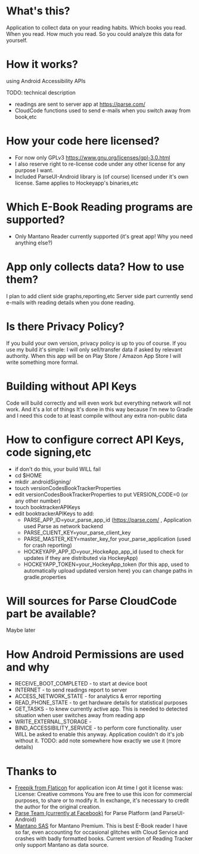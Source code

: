 # What's this?
Application to collect data on your reading habits. Which books you read. When you read. How much you read. 
So you could analyze this data for yourself.

# How it works?
using Android Accessibility APIs

TODO: technical description

* readings are sent to server app at https://parse.com/
* CloudCode functions  used to send e-mails when you switch away from book,etc

# How your code here licensed?
* For now only GPLv3 https://www.gnu.org/licenses/gpl-3.0.html
* I also reserve right to re-license code under any other license for any purpose I want. 
* Included ParseUI-Android library is (of course) licensed under it's own license. Same applies to Hockeyapp's binaries,etc


# Which E-Book Reading programs are supported?
* Only Mantano Reader currently supported (it's great app! Why you need anything else?)

# App only collects data? How to use them? 
I plan to add client side graphs,reporting,etc
Server side part currently send e-mails with reading details when you done reading. 

# Is there Privacy Policy?
If you build your own version, privacy policy is up to you of course.
If you use my build it's simple: I will only sell/transfer data if asked by relevant authority.
When this app will be on Play Store / Amazon App Store I will write something more formal.

# Building without API Keys
Code will build correctly and will even work but everything network will not work. And it's a lot of things
It's done in this way because I'm new to Gradle and I need this code to at least compile  without any extra non-public data

# How to configure correct API Keys, code signing,etc 
* if don't do this, your build WILL fail
* cd $HOME
* mkdir .androidSigning/
* touch versionCodesBookTrackerProperties
* edit versionCodesBookTrackerProperties to put VERSION_CODE=0 (or any other number)
* touch booktrackerAPIKeys
* edit booktrackerAPIKeys to add:
  * PARSE_APP_ID=your_parse_app_id (https://parse.com/ , Application used Parse as network backend
  * PARSE_CLIENT_KEY=your_parse_client_key
  * PARSE_MASTER_KEY=master_key_for your_parse_application (used for crash reporting)
  * HOCKEYAPP_APP_ID=your_HockeApp_app_id (used to check for updates if they are distributed via HockeyApp)
  * HOCKEYAPP_TOKEN=your_HockeyApp_token (for this app, used to automatically upload updated version here)
  you can change paths in gradle.properties

# Will sources for  Parse CloudCode part be available?
Maybe later

# How Android Permissions are used and why
* RECEIVE_BOOT_COMPLETED  - to start at device boot
* INTERNET - to send readings report to server 
* ACCESS_NETWORK_STATE - for analytics & error reporting
* READ_PHONE_STATE - to get hardware details for statistical purposes
* GET_TASKS - to knew currently active app. This is needed to detected situation when user switches away from reading app
* WRITE_EXTERNAL_STORAGE - 
* BIND_ACCESSIBILITY_SERVICE - to perform core functionality. user WILL be asked to enable this anyway. Application couldn't do it's job without it. TODO: add note somewhere how exactly we use it (more details)

# Thanks to
* [Freepik from Flaticon]( http://www.flaticon.com/free-icon/marionette-puppet-silhouette_33882) for application icon
At time I got it license was:
License: Creative commons
You are free to use this icon for commercial purposes, to share or to modify it. In exchange, it's necessary to credit the author for the original creation.
* [Parse Team (currently at Facebook)](https://parse.com/about) for Parse Platform (and ParseUI-Android)
* [Mantano SAS](www.mantano.com/mantano-reading-platform/) for Mantano Premium. This is best E-Book reader I have so far, even accounting for occasional glitches with Cloud Service and crashes with badly formatted books. Current version of Reading Tracker only support Mantano as data source.
